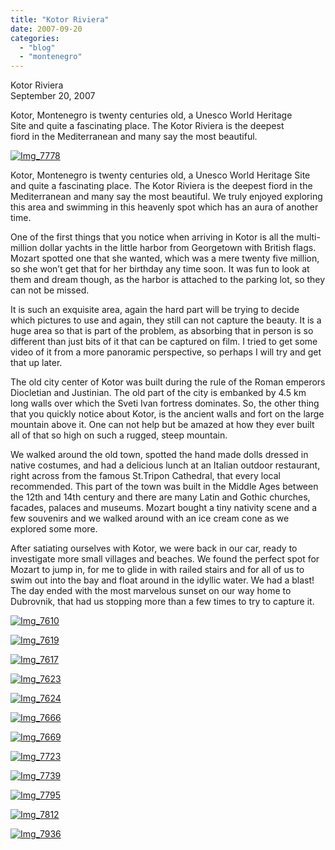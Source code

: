 ```yaml
---
title: "Kotor Riviera"
date: 2007-09-20
categories: 
  - "blog"
  - "montenegro"
---
```


Kotor Riviera  
September 20, 2007

Kotor, Montenegro is twenty centuries old, a Unesco World Heritage  
Site and quite a fascinating place. The Kotor Riviera is the deepest  
fiord in the Mediterranean and many say the most beautiful.

<!--more-->

[![Img_7778](https://pub-ac94b3f306b24c0dba4238943c97f2e1.r2.dev/soultravelers3/images/2008/02/26/img_7778.png "Img_7778")](https://pub-ac94b3f306b24c0dba4238943c97f2e1.r2.dev/photos/uncategorized/2008/02/26/img_7778.png)

Kotor, Montenegro is twenty centuries old, a Unesco World Heritage Site and quite a fascinating place. The Kotor Riviera is the deepest fiord in the Mediterranean and many say the most beautiful. We truly enjoyed exploring this area and swimming in this heavenly spot which has an aura of another time.

One of the first things that you notice when arriving in Kotor is all the multi-million dollar yachts in the little harbor from Georgetown with British flags. Mozart spotted one that she wanted, which was a mere twenty five million, so she won’t get that for her birthday any time soon. It was fun to look at them and dream though, as the harbor is attached to the parking lot, so they can not be missed.

It is such an exquisite area, again the hard part will be trying to decide which pictures to use and again, they still can not capture the beauty. It is a huge area so that is part of the problem, as absorbing that in person is so different than just bits of it that can be captured on film. I tried to get some video of it from a more panoramic perspective, so perhaps I will try and get that up later.

The old city center of Kotor was built during the rule of the Roman emperors Diocletian and Justinian. The old part of the city is embanked by 4.5 km long walls over which the Sveti Ivan fortress dominates. So, the other thing that you quickly notice about Kotor, is the ancient walls and fort on the large mountain above it. One can not help but be amazed at how they ever built all of that so high on such a rugged, steep mountain.

We walked around the old town, spotted the hand made dolls dressed in native costumes, and had a delicious lunch at an Italian outdoor restaurant, right across from the famous St.Tripon Cathedral, that every local recommended. This part of the town was built in the Middle Ages between the 12th and 14th century and there are many Latin and Gothic churches, facades, palaces and museums. Mozart bought a tiny nativity scene and a few souvenirs and we walked around with an ice cream cone as we explored some more.

After satiating ourselves with Kotor, we were back in our car, ready to investigate more small villages and beaches. We found the perfect spot for Mozart to jump in, for me to glide in with railed stairs and for all of us to swim out into the bay and float around in the idyllic water. We had a blast! The day ended with the most marvelous sunset on our way home to Dubrovnik, that had us stopping more than a few times to try to capture it.

[![Img_7610](https://pub-ac94b3f306b24c0dba4238943c97f2e1.r2.dev/soultravelers3/images/2008/02/26/img_7610.png "Img_7610")](https://pub-ac94b3f306b24c0dba4238943c97f2e1.r2.dev/photos/uncategorized/2008/02/26/img_7610.png)

[![Img_7619](https://pub-ac94b3f306b24c0dba4238943c97f2e1.r2.dev/soultravelers3/images/2008/02/26/img_7619.png "Img_7619")](https://pub-ac94b3f306b24c0dba4238943c97f2e1.r2.dev/photos/uncategorized/2008/02/26/img_7619.png)

[![Img_7617](https://pub-ac94b3f306b24c0dba4238943c97f2e1.r2.dev/soultravelers3/images/2008/02/26/img_7617.png "Img_7617")](https://pub-ac94b3f306b24c0dba4238943c97f2e1.r2.dev/photos/uncategorized/2008/02/26/img_7617.png)

[![Img_7623](https://pub-ac94b3f306b24c0dba4238943c97f2e1.r2.dev/soultravelers3/images/2008/02/26/img_7623.png "Img_7623")](https://pub-ac94b3f306b24c0dba4238943c97f2e1.r2.dev/photos/uncategorized/2008/02/26/img_7623.png)

[![Img_7624](https://pub-ac94b3f306b24c0dba4238943c97f2e1.r2.dev/soultravelers3/images/2008/02/26/img_7624.png "Img_7624")](https://pub-ac94b3f306b24c0dba4238943c97f2e1.r2.dev/photos/uncategorized/2008/02/26/img_7624.png)

[![Img_7666](https://pub-ac94b3f306b24c0dba4238943c97f2e1.r2.dev/soultravelers3/images/2008/02/26/img_7666.png "Img_7666")](https://pub-ac94b3f306b24c0dba4238943c97f2e1.r2.dev/photos/uncategorized/2008/02/26/img_7666.png)

[![Img_7669](https://pub-ac94b3f306b24c0dba4238943c97f2e1.r2.dev/soultravelers3/images/2008/02/26/img_7669.png "Img_7669")](https://pub-ac94b3f306b24c0dba4238943c97f2e1.r2.dev/photos/uncategorized/2008/02/26/img_7669.png)

[![Img_7723](https://pub-ac94b3f306b24c0dba4238943c97f2e1.r2.dev/soultravelers3/images/2008/02/26/img_7723.png "Img_7723")](https://pub-ac94b3f306b24c0dba4238943c97f2e1.r2.dev/photos/uncategorized/2008/02/26/img_7723.png)

[![Img_7739](https://pub-ac94b3f306b24c0dba4238943c97f2e1.r2.dev/soultravelers3/images/2008/02/26/img_7739.png "Img_7739")](https://pub-ac94b3f306b24c0dba4238943c97f2e1.r2.dev/photos/uncategorized/2008/02/26/img_7739.png)

[![Img_7795](https://pub-ac94b3f306b24c0dba4238943c97f2e1.r2.dev/soultravelers3/images/2008/02/26/img_7795.png "Img_7795")](https://pub-ac94b3f306b24c0dba4238943c97f2e1.r2.dev/photos/uncategorized/2008/02/26/img_7795.png)

[![Img_7812](https://pub-ac94b3f306b24c0dba4238943c97f2e1.r2.dev/soultravelers3/images/2008/02/26/img_7812.png "Img_7812")](https://pub-ac94b3f306b24c0dba4238943c97f2e1.r2.dev/photos/uncategorized/2008/02/26/img_7812.png)

[![Img_7936](https://pub-ac94b3f306b24c0dba4238943c97f2e1.r2.dev/soultravelers3/images/2008/02/26/img_7936.png "Img_7936")](https://pub-ac94b3f306b24c0dba4238943c97f2e1.r2.dev/photos/uncategorized/2008/02/26/img_7936.png)

